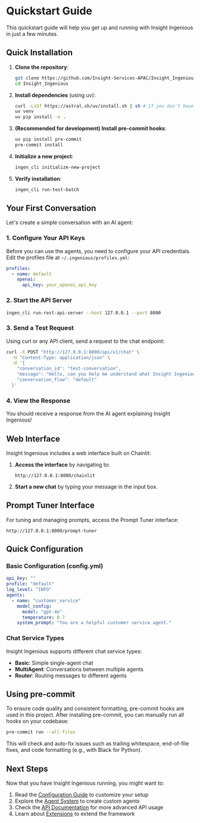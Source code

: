 # Quickstart Guide

This quickstart guide will help you get up and running with Insight Ingenious in just a few minutes.

## Quick Installation

1. **Clone the repository**:
   ```bash
   git clone https://github.com/Insight-Services-APAC/Insight_Ingenious.git
   cd Insight_Ingenious
   ```

2. **Install dependencies** (using uv):
   ```bash
   curl -LsSf https://astral.sh/uv/install.sh | sh # If you don't have uv installed
   uv venv
   uv pip install -e .
   ```

3. **(Recommended for development) Install pre-commit hooks**:
   ```bash
   uv pip install pre-commit
   pre-commit install
   ```

4. **Initialize a new project**:
   ```bash
   ingen_cli initialize-new-project
   ```

5. **Verify installation**:
   ```bash
   ingen_cli run-test-batch
   ```

## Your First Conversation

Let's create a simple conversation with an AI agent:

### 1. Configure Your API Keys

Before you can use the agents, you need to configure your API credentials. Edit the profiles file at `~/.ingenious/profiles.yml`:

```yaml
profiles:
  - name: default
    openai:
      api_key: your_openai_api_key
```

### 2. Start the API Server

```bash
ingen_cli run-rest-api-server --host 127.0.0.1 --port 8000
```

### 3. Send a Test Request

Using curl or any API client, send a request to the chat endpoint:

```bash
curl -X POST "http://127.0.0.1:8000/api/v1/chat" \
  -H "Content-Type: application/json" \
  -d '{
    "conversation_id": "test-conversation",
    "message": "Hello, can you help me understand what Insight Ingenious does?",
    "conversation_flow": "default"
  }'
```

### 4. View the Response

You should receive a response from the AI agent explaining Insight Ingenious!

## Web Interface

Insight Ingenious includes a web interface built on Chainlit:

1. **Access the interface** by navigating to:
   ```
   http://127.0.0.1:8000/chainlit
   ```

2. **Start a new chat** by typing your message in the input box.

## Prompt Tuner Interface

For tuning and managing prompts, access the Prompt Tuner interface:

```
http://127.0.0.1:8000/prompt-tuner
```

## Quick Configuration

### Basic Configuration (config.yml)

```yaml
api_key: ""
profile: "default"
log_level: "INFO"
agents:
  - name: "customer_service"
    model_config:
      model: "gpt-4o"
      temperature: 0.7
    system_prompt: "You are a helpful customer service agent."
```

### Chat Service Types

Insight Ingenious supports different chat service types:

- **Basic**: Simple single-agent chat
- **MultiAgent**: Conversations between multiple agents
- **Router**: Routing messages to different agents

## Using pre-commit

To ensure code quality and consistent formatting, pre-commit hooks are used in this project. After installing pre-commit, you can manually run all hooks on your codebase:

```bash
pre-commit run --all-files
```

This will check and auto-fix issues such as trailing whitespace, end-of-file fixes, and code formatting (e.g., with Black for Python).

## Next Steps

Now that you have Insight Ingenious running, you might want to:

1. Read the [Configuration Guide](./configuration.md) to customize your setup
2. Explore the [Agent System](./agents.md) to create custom agents
3. Check the [API Documentation](./api.md) for more advanced API usage
4. Learn about [Extensions](./extensions.md) to extend the framework

